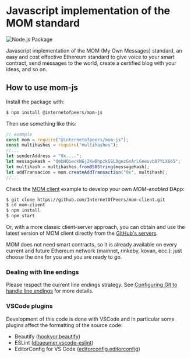 # Javascript implementation of the MOM standard

![Node.js Package](https://github.com/InternetOfPeers/mom-js/workflows/Node.js%20Package/badge.svg)

Javascript implementation of the MOM (My Own Messages) standard, an easy and cost effective Ethereum standard to give voice to your smart contract, send messages to the world, create a certified blog with your ideas, and so on.

## How to use mom-js

Install the package with:

```bash
$ npm install @internetofpeers/mom-js
```
Then use something like this:

```javascript
// example
const mom = require("@internetofpeers/mom-js");
const multihashes = require("multihashes");
//...
let senderAddress = "0x....";
let messageHash = "QmbHQieckNGj2KwBhpzkGSLDgezGnArL6eeuvb87YLX665";
let multihash = multihashes.fromB58String(messageHash);
let addTransacion = mom.createAddTransaction("0x", multihash);
//...
```

Check the [MOM client](https://github.com/InternetOfPeers/mom-client.git) example to develop your own _MOM-enabled_ ÐApp:

```bash
$ git clone https://github.com/InternetOfPeers/mom-client.git
$ cd mom-client
$ npm install
$ npm start
```
Or, with a more classic client-server approach, you can obtain and use the latest version of MOM client directly from the [GitHub's servers](https://internetofpeers.github.io/mom-client).

MOM does not need smart contracts, so it is already available on every current and future Ethereum network (mainnet, rinkeby, kovan, ecc.): just choose the one for you and you are ready to go.

### Dealing with line endings
Please respect the current line endings strategy. See [Configuring Git to handle line endings](https://help.github.com/en/articles/dealing-with-line-endings) for more details.

### VSCode plugins
Development of this code is done with VSCode and in particular some plugins affect the formatting of the source code:
- Beautify ([hookyqr.beautify](https://marketplace.visualstudio.com/items?itemName=HookyQR.beautify))
- ESLint ([dbaeumer.vscode-eslint](https://marketplace.visualstudio.com/items?itemName=dbaeumer.vscode-eslint))
- EditorConfig for VS Code ([editorconfig.editorconfig](https://marketplace.visualstudio.com/items?itemName=EditorConfig.EditorConfig))
